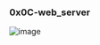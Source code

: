 ### 0x0C-web_server

![image](https://s3.amazonaws.com/intranet-projects-files/holbertonschool-sysadmin_devops/266/8Gu52Qv.png)
